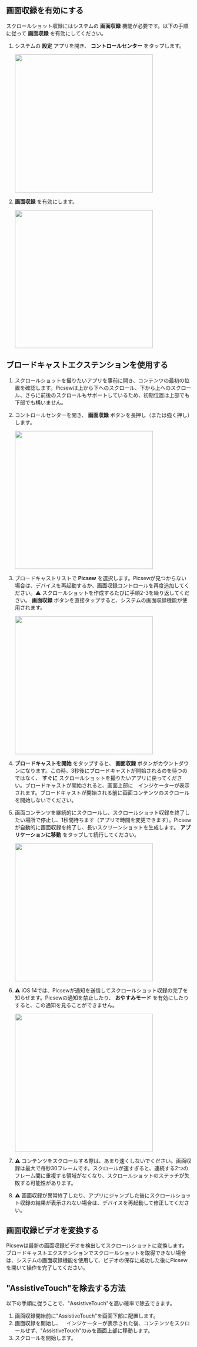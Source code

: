 ## 画面収録を有効にする

スクロールショット収録にはシステムの **画面収録** 機能が必要です。以下の手順に従って **画面収録** を有効にしてください。

1. システムの **設定** アプリを開き、 **コントロールセンター** をタップします。

	<img src="../../assets/guide-recording-1.jpg" width="375">

2. **画面収録** を有効にします。

	<img src="../../assets/guide-recording-3.jpg" width="375">

 ## ブロードキャストエクステンションを使用する

1. スクロールショットを撮りたいアプリを事前に開き、コンテンツの最初の位置を確認します。Picsewは上から下へのスクロール、下から上へのスクロール、さらに前後のスクロールもサポートしているため、初期位置は上部でも下部でも構いません。

2. コントロールセンターを開き、 **画面収録** ボタンを長押し（または強く押し）します。

	<img src="../../assets/guide-recording-4.jpg" width="375">

3. ブロードキャストリストで **Picsew** を選択します。Picsewが見つからない場合は、デバイスを再起動するか、画面収録コントロールを再度追加してください。⚠️ スクロールショットを作成するたびに手順2-3を繰り返してください。 **画面収録** ボタンを直接タップすると、システムの画面収録機能が使用されます。

	<img src="../../assets/guide-recording-5.jpg" width="375">

4. **ブロードキャストを開始** をタップすると、 **画面収録** ボタンがカウントダウンになります。この時、3秒後にブロードキャストが開始されるのを待つのではなく、 **すぐに** スクロールショットを撮りたいアプリに戻ってください。ブロードキャストが開始されると、画面上部に<img src="../../assets/guide-recording-indicator.png" style="height:1em !important; vertical-align:-10%">インジケーターが表示されます。ブロードキャストが開始される前に画面コンテンツのスクロールを開始しないでください。

5. 画面コンテンツを継続的にスクロールし、スクロールショット収録を終了したい場所で停止し、1秒間待ちます（アプリで時間を変更できます）。Picsewが自動的に画面収録を終了し、長いスクリーンショットを生成します。 **アプリケーションに移動** をタップして続行してください。

	<img src="../../assets/guide-recording-6.jpg" width="375">

6. ⚠️ iOS 14では、Picsewが通知を送信してスクロールショット収録の完了を知らせます。Picsewの通知を禁止したり、 **おやすみモード** を有効にしたりすると、この通知を見ることができません。

	<img src="../../assets/guide-recording-7.jpg" width="375" >

7. ⚠️ コンテンツをスクロールする際は、あまり速くしないでください。画面収録は最大で毎秒30フレームです。スクロールが速すぎると、連続する2つのフレーム間に重複する領域がなくなり、スクロールショットのステッチが失敗する可能性があります。

8. ⚠️ 画面収録が異常終了したり、アプリにジャンプした後にスクロールショット収録の結果が表示されない場合は、デバイスを再起動して修正してください。

## 画面収録ビデオを変換する

Picsewは最新の画面収録ビデオを検出してスクロールショットに変換します。ブロードキャストエクステンションでスクロールショットを取得できない場合は、システムの画面収録機能を使用して、ビデオの保存に成功した後にPicsewを開いて操作を完了してください。

## "AssistiveTouch"を除去する方法

以下の手順に従うことで、"AssistiveTouch"を高い確率で除去できます。

1. 画面収録開始前に"AssistiveTouch"を画面下部に配置します。
2. 画面収録を開始し、<img src="../../assets/guide-recording-indicator.png" style="height:1em !important; vertical-align:-10%">インジケーターが表示された後、コンテンツをスクロールせず、"AssistiveTouch"のみを画面上部に移動します。
3. スクロールを開始します。